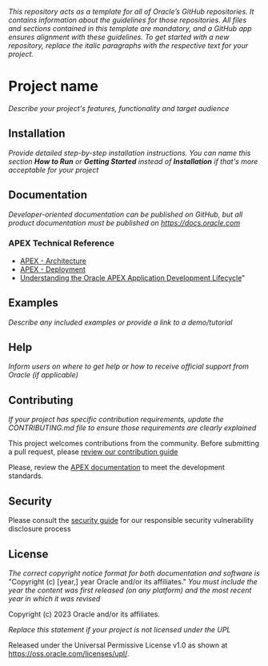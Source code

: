 *This repository acts as a template for all of Oracle’s GitHub repositories. It contains information about the guidelines for those repositories. All files and sections contained in this template are mandatory, and a GitHub app ensures alignment with these guidelines. To get started with a new repository, replace the italic paragraphs with the respective text for your project.*

# Project name

*Describe your project's features, functionality and target audience*

## Installation

*Provide detailed step-by-step installation instructions. You can name this section **How to Run** or **Getting Started** instead of **Installation** if that's more acceptable for your project*

## Documentation

*Developer-oriented documentation can be published on GitHub, but all product documentation must be published on <https://docs.oracle.com>*

### APEX Technical Reference

* [APEX - Architecture](https://apex.oracle.com/en/platform/architecture/)
* [APEX - Deployment](https://apex.oracle.com/en/platform/deployment/)
* [Understanding the Oracle APEX Application Development Lifecycle](https://www.oracle.com/a/tech/docs/apex-lifecycle-management-v3.pdf)"

## Examples

*Describe any included examples or provide a link to a demo/tutorial*

## Help

*Inform users on where to get help or how to receive official support from Oracle (if applicable)*

## Contributing

*If your project has specific contribution requirements, update the CONTRIBUTING.md file to ensure those requirements are clearly explained*

This project welcomes contributions from the community. Before submitting a pull request, please [review our contribution guide](./CONTRIBUTING.md)

Please, review the [APEX documentation](#apex-technical-reference) to meet the development standards.

## Security

Please consult the [security guide](./SECURITY.md) for our responsible security vulnerability disclosure process

## License

*The correct copyright notice format for both documentation and software is*
    "Copyright (c) [year,] year Oracle and/or its affiliates."
*You must include the year the content was first released (on any platform) and the most recent year in which it was revised*

Copyright (c) 2023 Oracle and/or its affiliates.

*Replace this statement if your project is not licensed under the UPL*

Released under the Universal Permissive License v1.0 as shown at
<https://oss.oracle.com/licenses/upl/>.
